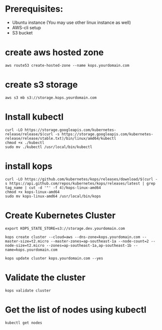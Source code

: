 # Prerequisites:
- Ubuntu instance (You may use other linux instance as well)
- AWS-cli setup
- S3 bucket

# create aws hosted zone
```	
aws route53 create-hosted-zone --name kops.yourdomain.com
```
# create s3 storage 

```
aws s3 mb s3://storage.kops.yourdomain.com

```
# Install kubectl

```
curl -LO https://storage.googleapis.com/kubernetes-release/release/$(curl -s https://storage.googleapis.com/kubernetes-release/release/stable.txt)/bin/linux/amd64/kubectl
chmod +x ./kubectl
sudo mv ./kubectl /usr/local/bin/kubectl

```
# install kops

```
curl -LO https://github.com/kubernetes/kops/releases/download/$(curl -s https://api.github.com/repos/kubernetes/kops/releases/latest | grep tag_name | cut -d '"' -f 4)/kops-linux-amd64
chmod +x kops-linux-amd64
sudo mv kops-linux-amd64 /usr/local/bin/kops

```
# Create Kubernetes Cluster
```
export KOPS_STATE_STORE=s3://storage.dev.yourdomain.com

kops create cluster --cloud=aws --dns-zone=kops.yourdomain.com --master-size=t2.micro --master-zones=ap-southeast-1a --node-count=2 --node-size=t2.micro --zones=ap-southeast-1a,ap-southeast-1b --name=kops.yourdomain.com

kops update cluster kops.yourdomain.com --yes
```
# Validate the cluster
```
kops validate cluster
```
# Get the list of nodes using kubectl
```
kubectl get nodes
```

